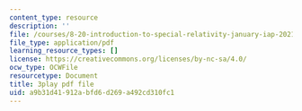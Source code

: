```yaml
---
content_type: resource
description: ''
file: /courses/8-20-introduction-to-special-relativity-january-iap-2021/a9b31d41912abfd6d269a492cd310fc1_Pas_hfAna28.pdf
file_type: application/pdf
learning_resource_types: []
license: https://creativecommons.org/licenses/by-nc-sa/4.0/
ocw_type: OCWFile
resourcetype: Document
title: 3play pdf file
uid: a9b31d41-912a-bfd6-d269-a492cd310fc1
---
```

